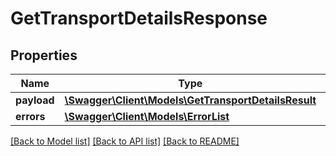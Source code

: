 # GetTransportDetailsResponse

## Properties

Name | Type | Description | Notes
------------ | ------------- | ------------- | -------------
**payload** | [**\Swagger\Client\Models\GetTransportDetailsResult**](GetTransportDetailsResult.md) |  | [optional]
**errors** | [**\Swagger\Client\Models\ErrorList**](ErrorList.md) |  | [optional]

[[Back to Model list]](../../README.md#documentation-for-models) [[Back to API list]](../../README.md#documentation-for-api-endpoints) [[Back to README]](../../README.md)

